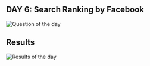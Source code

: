 ## DAY 6: Search Ranking by Facebook
  
![Question of the day](Question_of_the_day_06.JPG)
  
## Results  
  
![Results of the day](Results_of_the_day_06.png)
